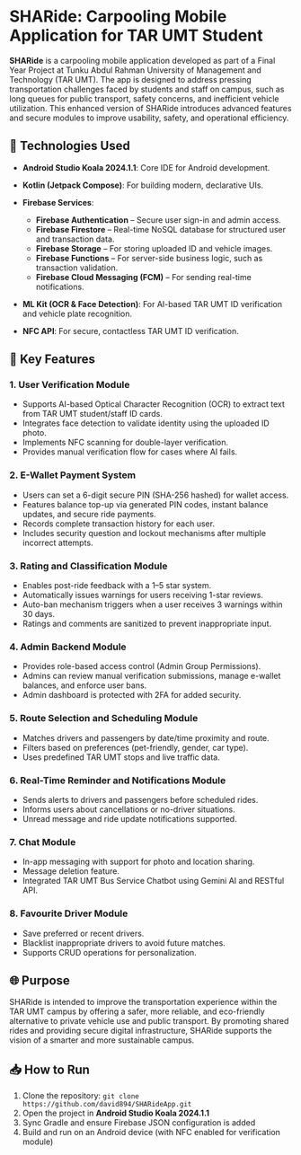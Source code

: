 # SHARide: Carpooling Mobile Application for TAR UMT Student

**SHARide** is a carpooling mobile application developed as part of a Final Year Project at Tunku Abdul Rahman University of Management and Technology (TAR UMT). The app is designed to address pressing transportation challenges faced by students and staff on campus, such as long queues for public transport, safety concerns, and inefficient vehicle utilization. This enhanced version of SHARide introduces advanced features and secure modules to improve usability, safety, and operational efficiency.

## 📱 Technologies Used

* **Android Studio Koala 2024.1.1**: Core IDE for Android development.
* **Kotlin (Jetpack Compose)**: For building modern, declarative UIs.
* **Firebase Services**:

  * **Firebase Authentication** – Secure user sign-in and admin access.
  * **Firebase Firestore** – Real-time NoSQL database for structured user and transaction data.
  * **Firebase Storage** – For storing uploaded ID and vehicle images.
  * **Firebase Functions** – For server-side business logic, such as transaction validation.
  * **Firebase Cloud Messaging (FCM)** – For sending real-time notifications.
* **ML Kit (OCR & Face Detection)**: For AI-based TAR UMT ID verification and vehicle plate recognition.
* **NFC API**: For secure, contactless TAR UMT ID verification.

## 🔐 Key Features

### 1. **User Verification Module**

* Supports AI-based Optical Character Recognition (OCR) to extract text from TAR UMT student/staff ID cards.
* Integrates face detection to validate identity using the uploaded ID photo.
* Implements NFC scanning for double-layer verification.
* Provides manual verification flow for cases where AI fails.

### 2. **E-Wallet Payment System**

* Users can set a 6-digit secure PIN (SHA-256 hashed) for wallet access.
* Features balance top-up via generated PIN codes, instant balance updates, and secure ride payments.
* Records complete transaction history for each user.
* Includes security question and lockout mechanisms after multiple incorrect attempts.

### 3. **Rating and Classification Module**

* Enables post-ride feedback with a 1–5 star system.
* Automatically issues warnings for users receiving 1-star reviews.
* Auto-ban mechanism triggers when a user receives 3 warnings within 30 days.
* Ratings and comments are sanitized to prevent inappropriate input.

### 4. **Admin Backend Module**

* Provides role-based access control (Admin Group Permissions).
* Admins can review manual verification submissions, manage e-wallet balances, and enforce user bans.
* Admin dashboard is protected with 2FA for added security.

### 5. **Route Selection and Scheduling Module**  
* Matches drivers and passengers by date/time proximity and route.
* Filters based on preferences (pet-friendly, gender, car type).
* Uses predefined TAR UMT stops and live traffic data.

### 6. **Real-Time Reminder and Notifications Module**  
* Sends alerts to drivers and passengers before scheduled rides.
* Informs users about cancellations or no-driver situations.
* Unread message and ride update notifications supported.

### 7. **Chat Module**  
* In-app messaging with support for photo and location sharing.
* Message deletion feature.
* Integrated TAR UMT Bus Service Chatbot using Gemini AI and RESTful API.

### 8. **Favourite Driver Module**  
* Save preferred or recent drivers.
* Blacklist inappropriate drivers to avoid future matches.
* Supports CRUD operations for personalization.

## 🌐 Purpose

SHARide is intended to improve the transportation experience within the TAR UMT campus by offering a safer, more reliable, and eco-friendly alternative to private vehicle use and public transport. By promoting shared rides and providing secure digital infrastructure, SHARide supports the vision of a smarter and more sustainable campus.

## 📥 How to Run

1. Clone the repository:
   `git clone https://github.com/david894/SHARideApp.git`
2. Open the project in **Android Studio Koala 2024.1.1**
3. Sync Gradle and ensure Firebase JSON configuration is added
4. Build and run on an Android device (with NFC enabled for verification module)
